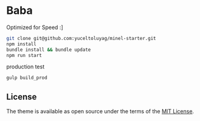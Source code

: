 # Baba

Optimized for Speed :]

```bash
git clone git@github.com:yuceltoluyag/minel-starter.git
npm install
bundle install && bundle update
npm run start
```

production test

```bash
gulp build_prod
```

## License

The theme is available as open source under the terms of the [MIT License](https://opensource.org/licenses/MIT).
